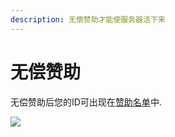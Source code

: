 ```yaml
---
description: 无偿赞助才能使服务器活下来
---
```


# 无偿赞助

无偿赞助后您的ID可出现在[赞助名单](https://doc.skycraft.cn/zz/zz)中.  

![](https://s3.ax1x.com/2020/11/29/D6zZRI.png)

